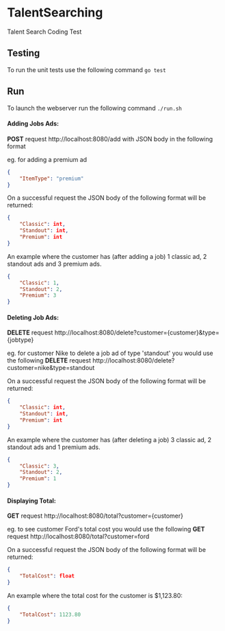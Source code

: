 # TalentSearching
Talent Search Coding Test

## Testing
To run the unit tests use the following command `go test` 

## Run
To launch the webserver run the following command `./run.sh`

#### Adding Jobs Ads:
**POST** request http://localhost:8080/add 
with JSON body in the following format 

eg. for adding a premium ad
```json
{
	"ItemType": "premium"
}
```

On a successful request the JSON body of the following format will be returned:
```json
{
    "Classic": int,
    "Standout": int,
    "Premium": int
}
```
An example where the customer has (after adding a job) 1 classic ad, 2 standout ads and 3 premium ads. 
```json
{
    "Classic": 1,
    "Standout": 2,
    "Premium": 3
}
```
#### Deleting Job Ads:
**DELETE** request http://localhost:8080/delete?customer={customer}&type={jobtype}

eg. for customer Nike to delete a job ad of type 'standout' you would use the following **DELETE** request http://localhost:8080/delete?customer=nike&type=standout

On a successful request the JSON body of the following format will be returned:
```json
{
    "Classic": int,
    "Standout": int,
    "Premium": int
}
```
An example where the customer has (after deleting a job) 3 classic ad, 2 standout ads and 1 premium ads. 
```json
{
    "Classic": 3,
    "Standout": 2,
    "Premium": 1
}
```

#### Displaying Total:
**GET** request http://localhost:8080/total?customer={customer}

eg. to see customer Ford's total cost you would use the following **GET** request http://localhost:8080/total?customer=ford 

On a successful request the JSON body of the following format will be returned:
```json
{
    "TotalCost": float
}
```
An example where the total cost for the customer is $1,123.80:
```json
{
    "TotalCost": 1123.80
}
```
